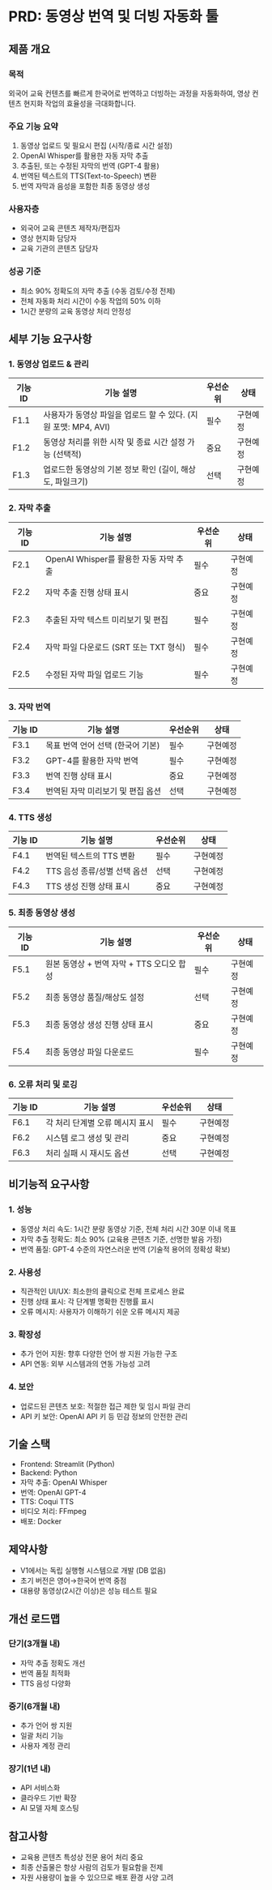# **PRD: 동영상 번역 및 더빙 자동화 툴**

## **제품 개요**

### **목적**
외국어 교육 컨텐츠를 빠르게 한국어로 번역하고 더빙하는 과정을 자동화하여, 영상 컨텐츠 현지화 작업의 효율성을 극대화합니다.

### **주요 기능 요약**
1. 동영상 업로드 및 필요시 편집 (시작/종료 시간 설정)
2. OpenAI Whisper를 활용한 자동 자막 추출
3. 추출된, 또는 수정된 자막의 번역 (GPT-4 활용)
4. 번역된 텍스트의 TTS(Text-to-Speech) 변환
5. 번역 자막과 음성을 포함한 최종 동영상 생성

### **사용자층**
- 외국어 교육 콘텐츠 제작자/편집자
- 영상 현지화 담당자
- 교육 기관의 콘텐츠 담당자

### **성공 기준**
- 최소 90% 정확도의 자막 추출 (수동 검토/수정 전제)
- 전체 자동화 처리 시간이 수동 작업의 50% 이하
- 1시간 분량의 교육 동영상 처리 안정성

## **세부 기능 요구사항**

### **1. 동영상 업로드 & 관리**
| 기능 ID | 기능 설명 | 우선순위 | 상태 |
|---------|------------|---------|------|
| F1.1 | 사용자가 동영상 파일을 업로드 할 수 있다. (지원 포맷: MP4, AVI) | 필수 | 구현예정 |
| F1.2 | 동영상 처리를 위한 시작 및 종료 시간 설정 가능 (선택적) | 중요 | 구현예정 |
| F1.3 | 업로드한 동영상의 기본 정보 확인 (길이, 해상도, 파일크기) | 선택 | 구현예정 |

### **2. 자막 추출**
| 기능 ID | 기능 설명 | 우선순위 | 상태 |
|---------|------------|---------|------|
| F2.1 | OpenAI Whisper를 활용한 자동 자막 추출 | 필수 | 구현예정 |
| F2.2 | 자막 추출 진행 상태 표시 | 중요 | 구현예정 |
| F2.3 | 추출된 자막 텍스트 미리보기 및 편집 | 필수 | 구현예정 |
| F2.4 | 자막 파일 다운로드 (SRT 또는 TXT 형식) | 필수 | 구현예정 |
| F2.5 | 수정된 자막 파일 업로드 기능 | 필수 | 구현예정 |

### **3. 자막 번역**
| 기능 ID | 기능 설명 | 우선순위 | 상태 |
|---------|------------|---------|------|
| F3.1 | 목표 번역 언어 선택 (한국어 기본) | 필수 | 구현예정 |
| F3.2 | GPT-4를 활용한 자막 번역 | 필수 | 구현예정 |
| F3.3 | 번역 진행 상태 표시 | 중요 | 구현예정 |
| F3.4 | 번역된 자막 미리보기 및 편집 옵션 | 선택 | 구현예정 |

### **4. TTS 생성**
| 기능 ID | 기능 설명 | 우선순위 | 상태 |
|---------|------------|---------|------|
| F4.1 | 번역된 텍스트의 TTS 변환 | 필수 | 구현예정 |
| F4.2 | TTS 음성 종류/성별 선택 옵션 | 선택 | 구현예정 |
| F4.3 | TTS 생성 진행 상태 표시 | 중요 | 구현예정 |

### **5. 최종 동영상 생성**
| 기능 ID | 기능 설명 | 우선순위 | 상태 |
|---------|------------|---------|------|
| F5.1 | 원본 동영상 + 번역 자막 + TTS 오디오 합성 | 필수 | 구현예정 |
| F5.2 | 최종 동영상 품질/해상도 설정 | 선택 | 구현예정 |
| F5.3 | 최종 동영상 생성 진행 상태 표시 | 중요 | 구현예정 |
| F5.4 | 최종 동영상 파일 다운로드 | 필수 | 구현예정 |

### **6. 오류 처리 및 로깅**
| 기능 ID | 기능 설명 | 우선순위 | 상태 |
|---------|------------|---------|------|
| F6.1 | 각 처리 단계별 오류 메시지 표시 | 필수 | 구현예정 |
| F6.2 | 시스템 로그 생성 및 관리 | 중요 | 구현예정 |
| F6.3 | 처리 실패 시 재시도 옵션 | 선택 | 구현예정 |

## **비기능적 요구사항**

### **1. 성능**
- 동영상 처리 속도: 1시간 분량 동영상 기준, 전체 처리 시간 30분 이내 목표
- 자막 추출 정확도: 최소 90% (교육용 콘텐츠 기준, 선명한 발음 가정)
- 번역 품질: GPT-4 수준의 자연스러운 번역 (기술적 용어의 정확성 확보)

### **2. 사용성**
- 직관적인 UI/UX: 최소한의 클릭으로 전체 프로세스 완료
- 진행 상태 표시: 각 단계별 명확한 진행률 표시
- 오류 메시지: 사용자가 이해하기 쉬운 오류 메시지 제공

### **3. 확장성**
- 추가 언어 지원: 향후 다양한 언어 쌍 지원 가능한 구조
- API 연동: 외부 시스템과의 연동 가능성 고려

### **4. 보안**
- 업로드된 콘텐츠 보호: 적절한 접근 제한 및 임시 파일 관리
- API 키 보안: OpenAI API 키 등 민감 정보의 안전한 관리

## **기술 스택**
- Frontend: Streamlit (Python)
- Backend: Python
- 자막 추출: OpenAI Whisper
- 번역: OpenAI GPT-4
- TTS: Coqui TTS
- 비디오 처리: FFmpeg
- 배포: Docker

## **제약사항**
- V1에서는 독립 실행형 시스템으로 개발 (DB 없음)
- 초기 버전은 영어→한국어 번역 중점
- 대용량 동영상(2시간 이상)은 성능 테스트 필요

## **개선 로드맵**
### **단기(3개월 내)**
- 자막 추출 정확도 개선
- 번역 품질 최적화
- TTS 음성 다양화

### **중기(6개월 내)**
- 추가 언어 쌍 지원
- 일괄 처리 기능
- 사용자 계정 관리

### **장기(1년 내)**
- API 서비스화
- 클라우드 기반 확장
- AI 모델 자체 호스팅

## **참고사항**
- 교육용 콘텐츠 특성상 전문 용어 처리 중요
- 최종 산출물은 항상 사람의 검토가 필요함을 전제
- 자원 사용량이 높을 수 있으므로 배포 환경 사양 고려